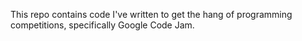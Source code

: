 This repo contains code I've written to get the hang of programming 
competitions, specifically Google Code Jam.

